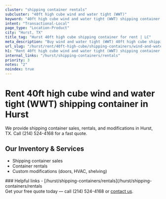 ```yaml
---
cluster: "shipping container rentals"
subcluster: "40ft high cube wind and water tight (WWT)"
keyword: "40ft high cube wind and water tight (WWT) shipping container for rent Hurst, TX"
intent: "Transactional-Local"
page_type: "Location-Product"
city: "Hurst, TX"
title_tag: "Hurst 40ft high cube shipping container for rent | LC"
meta_description: "Buy wind and water tight (WWT) 40ft high cube shipping container rent with local delivery in Hurst, TX. LC Container — local Since 2003. Request a fast quote today."
url_slug: "/hurst/rent/40ft-high-cube/shipping-containers/wind-and-water-tight-wwt"
h1: "Rent 40ft high cube wind and water tight (WWT) shipping container in Hurst"
internal_links: "/hurst/shipping-containers/rentals"
priority: 3
notes: "2"
noindex: true
---
```


# Rent 40ft high cube wind and water tight (WWT) shipping container in Hurst

We provide shipping container sales, rentals, and modifications in Hurst, TX. Call (214) 524-4168 for a fast quote.

## Our Inventory & Services
- Shipping container sales
- Container rentals
- Custom modifications (doors, HVAC, shelving)

<div data-section="internal-links">
### Helpful links
- [/hurst/shipping-containers/rentals](/hurst/shipping-containers/rentals
</div>

<div data-section="cta">
Get your free quote today — call (214) 524-4168 or <a href="/contact">contact us</a>.
</div>

<script type="application/ld+json">{"@context":"https://schema.org","@type":"FAQPage","mainEntity":[{"@type":"Question","name":"How much does delivery cost in Hurst, TX?","acceptedAnswer":{"@type":"Answer","text":"Delivery costs vary by distance and container size. Most deliveries in Hurst, TX range from $150-$300. Call (214) 524-4168 for an exact quote based on your specific location."}},{"@type":"Question","name":"Do you offer financing or payment plans?","acceptedAnswer":{"@type":"Answer","text":"We accept major credit cards, checks, and can discuss commercial terms for bulk purchases. Call (214) 524-4168 to discuss options."}},{"@type":"Question","name":"Can you customize containers in Hurst, TX?","acceptedAnswer":{"@type":"Answer","text":"Yes — we perform modifications like doors, HVAC, insulation, and shelving. Request a custom quote at (214) 524-4168 or via our contact form."}}]}</script>
